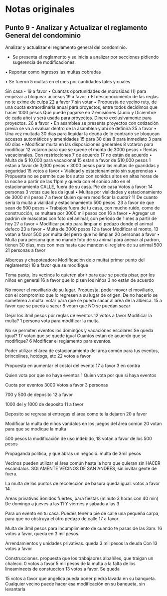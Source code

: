 # Notas originales 

## Punto 9 - Analizar y Actualizar el reglamento General del condominio

Analizar y actualizar el reglamento general del condominio.

-	Se presenta el reglamento y se inicia a analizar por secciones pidiendo sugerencia de modificaciones.


•	Reportar como ingresos las multas cobradas

•	Se fueron 5 multas en el mes por cantidades tales y cuales 

Sin casa  - 19 a favor
•	Cuantas oportunidades de morosidad (1) para empezar a bloquear accesos 19 a favor
•	El desconocimiento de las reglas no te exime de culpa
22 a favor 7 sin votar
•	Propuesta de vecino ruty, de una cuota extraordinaria anual para proyectos, entre todos decidimos que hacer 1000 pesos
Que puede pagarse en 2 emisiones (Junio y Diciembre de cada año) y será usada para proyectos.
Dinero exclusivamente para proyectos.
26 a favor
•	En asamblea se presenta proyectos con cotización previa
se va a evaluar dentro de la asamblea y ahí se definirá 
25 a favor
•	Una vez multada 30 días para liquidar la deuda de lo contrario se bloquean accesos automáticos y amenidades
15 para 30 dias
8 para inmediato
3 para 60 días
•	Modificar multa en las disposiciones generales
8 votaron para modificar
12 votaron para que se quede el monto de 3000 pesos
•	Rentas vacacionales. Con restricciones 
7 de acuerdo
17 no están de acuerdo
•	Multa de $ 10,000 para vacacional 
15 estan a favor de $10,000 pesos
1 estan a favor de 3,000 pesos
•	3000 pesos para las multas de guariddas y seguridad
15 votos a favor
•	Vialidad y estacionamiento sin sugerencias
•	Propuesta no se permite que los autos con sonidos altos en altas horas de la noche  a partir de las 11pm y queda con el sonido alto en el estacionamiento CALLE, fuera de su casa. Pie de casa
Votos a favor: 14 personas
3 votas que les da igual
•	Multas por vialidades y estacionamiento de 3000 mil pesos
7 a favor
Quien quiere modificar la cuota?
11 
De cuanto seria  la multa a vialidad y estacionamiento 500 pesos.
23 a favor de que sean de 500 pesos
•	Trabajos fuera de tu casa, con mucho ruido, como de construcción, se multara por 3000 mil pesos con 16 a favor
•	Agregar un padrón de mascotas con foto del animal, con periodo de 1 mes a partir de hoy
27 a favor
•	Modificar punto para limpiar el pedazo donde el animal defeco
23 a favor
•	Multa de 3000 pesos 
12 a favor
Modificar el monto, 13 votan a favor
500 por multa del perro que no limpian
20 personas a favor
•	Multa para persona que no mande foto de su animal para anexar al padron, tienen 30 dias, mes con mes hasta que manden el registro de su animal
500 
21 personas  a favor


Albercas y chapoteadore
Modificación de o multa( primer punto del reglamento)
18 a favor que se modifique

Tema pasto, los vecinos lo quieren abrir para que se pueda pisar, por los niños en general 
16 a favor que lo pisen los niños
3 no están de acuerdo 


No mover el moviliario de su lugar. 
Propuesta, poder mover el moviliario, con el compromiso que lo regresen a su lugar de origen. De no hacerlo se someterea a multa.
votar para que se pueda sacar al área de la alberca.
15 a favor que se pueda a sacar
8 votan que NO se puedan sacar

Dejar los 3mil pesos por reglas de eventos
12 votos a favor
Modificar la multa? 1 persona vota para modificar la multa


No se permiten eventos los domingos y vacaciones escolares
Se queda igual?
17 votan que se quede igual
Cuantos están de acuerdo que se modifique? 6
Modificar el reglamento para eventos.

Poder utilizar el área de estacionamiento del área común para tus eventos, brincolines, hotdogs, etc
22 votos a favor

Propuesta en aumentar el costoi del evento 
17 a favor
3 en contra

Quien vota por que no haya eventos
1 
Quien vota por que si haya eventos

Cuota por eventos
3000
Votos a favor
3 personas

700 y 500 de deposito
12 a favor

1000 del y 1000 de deposito 
11 a favor

Deposito se regresa si entregas el área como te la dejaron
20 a favor

Modificar la multa de niños vándalos en los juegos del área común
20 votan para que se modique la multa

500 pesos la modificación de uso indebido, 
18 votan a favor de los 500 pesos

Propaganda política, y que abras un negocio.
multa de 3mil pesos

Vecinos pueden utilizar el área común hasta la hora que quieran sin HACER escándalos. SOLAMENTE VECINOS DE SAN ANDRES, sin invitar gente de fuera.

La multa de los puntos de recolección de basura queda igual.
votos a favor 14.

Áreas privativas
Sonidos fuertes, para fiestas (minuto 3 horas con 40 min)
De domingo a jueves a las 11 
Y viernes y sábado a las 3

Para un evento en tu casa.
Puedes tener a pie de calle una pequeña carpa, para que no obstruya el otro pedazo de calle
17 a favor

Multa de 3mil pesos para incumplimiento de cuando te pasas de las 3am.
16 votos a favor, queda en 3 mil pesos.

Arrendamientos y unidades privativas.
queda 3 mil pesos la deuda
Con 13 votos a favor

Construcciones.
propuesta que los trabajaores albañiles, que traigan un chaleco.
0 votos a favor
5 mil pesos de la multa a la falta de los lineamineots de constuccion
13 votos a favor. Se queda

15 votos a favor que angelica pueda poner piedra lavada en su banqueta. Cualquier vecino puede hacer esa modificación en su banqueta, sin levantarla


